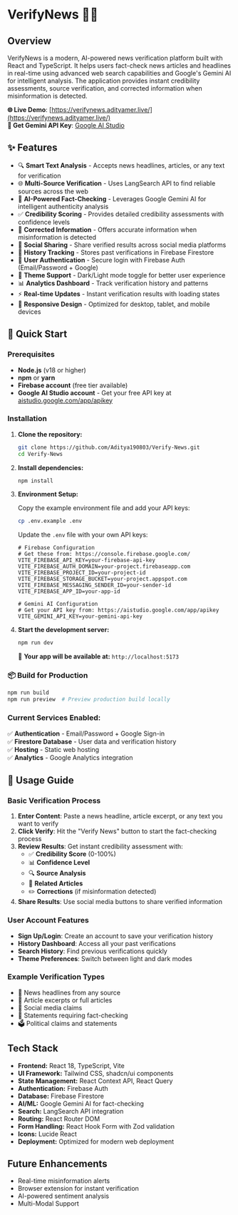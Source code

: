 # VerifyNews 📰✅

## Overview
VerifyNews is a modern, AI-powered news verification platform built with React and TypeScript. It helps users fact-check news articles and headlines in real-time using advanced web search capabilities and Google's Gemini AI for intelligent analysis. The application provides instant credibility assessments, source verification, and corrected information when misinformation is detected.

**🌐 Live Demo**: [https://verifynews.adityamer.live/](https://verifynews.adityamer.live/)  
**🤖 Get Gemini API Key**: [Google AI Studio](https://aistudio.google.com/app/apikey)

## ✨ Features
- 🔍 **Smart Text Analysis** - Accepts news headlines, articles, or any text for verification
- 🌐 **Multi-Source Verification** - Uses LangSearch API to find reliable sources across the web
- 🤖 **AI-Powered Fact-Checking** - Leverages Google Gemini AI for intelligent authenticity analysis
- ✅ **Credibility Scoring** - Provides detailed credibility assessments with confidence levels
- 📝 **Corrected Information** - Offers accurate information when misinformation is detected
- 📱 **Social Sharing** - Share verified results across social media platforms
- 💾 **History Tracking** - Stores past verifications in Firebase Firestore
- 🔐 **User Authentication** - Secure login with Firebase Auth (Email/Password + Google)
- 🌙 **Theme Support** - Dark/Light mode toggle for better user experience
- 📊 **Analytics Dashboard** - Track verification history and patterns
- ⚡ **Real-time Updates** - Instant verification results with loading states
- 📱 **Responsive Design** - Optimized for desktop, tablet, and mobile devices

## 🚀 Quick Start

### Prerequisites
- **Node.js** (v18 or higher)
- **npm** or **yarn**
- **Firebase account** (free tier available)
- **Google AI Studio account** - Get your free API key at [aistudio.google.com/app/apikey](https://aistudio.google.com/app/apikey)

### Installation

1. **Clone the repository:**
   ```bash
   git clone https://github.com/Aditya190803/Verify-News.git
   cd Verify-News
   ```

2. **Install dependencies:**
   ```bash
   npm install
   ```

3. **Environment Setup:**
   
   Copy the example environment file and add your API keys:
   ```bash
   cp .env.example .env
   ```
   
   Update the `.env` file with your own API keys:
   ```env
   # Firebase Configuration
   # Get these from: https://console.firebase.google.com/
   VITE_FIREBASE_API_KEY=your-firebase-api-key
   VITE_FIREBASE_AUTH_DOMAIN=your-project.firebaseapp.com
   VITE_FIREBASE_PROJECT_ID=your-project-id
   VITE_FIREBASE_STORAGE_BUCKET=your-project.appspot.com
   VITE_FIREBASE_MESSAGING_SENDER_ID=your-sender-id
   VITE_FIREBASE_APP_ID=your-app-id
   
   # Gemini AI Configuration
   # Get your API key from: https://aistudio.google.com/app/apikey
   VITE_GEMINI_API_KEY=your-gemini-api-key
   ```

4. **Start the development server:**
   ```bash
   npm run dev
   ```
   
   🎉 **Your app will be available at:** `http://localhost:5173`

### 📦 Build for Production
```bash
npm run build
npm run preview  # Preview production build locally
```

### Current Services Enabled:
✅ **Authentication** - Email/Password + Google Sign-in  
✅ **Firestore Database** - User data and verification history  
✅ **Hosting** - Static web hosting  
✅ **Analytics** - Google Analytics integration  

## 📱 Usage Guide

### Basic Verification Process
1. **Enter Content**: Paste a news headline, article excerpt, or any text you want to verify
2. **Click Verify**: Hit the "Verify News" button to start the fact-checking process
3. **Review Results**: Get instant credibility assessment with:
   - ✅ **Credibility Score** (0-100%)
   - 📊 **Confidence Level**
   - 🔍 **Source Analysis**
   - 📰 **Related Articles**
   - ✏️ **Corrections** (if misinformation detected)
4. **Share Results**: Use social media buttons to share verified information

### User Account Features
- **Sign Up/Login**: Create an account to save your verification history
- **History Dashboard**: Access all your past verifications
- **Search History**: Find previous verifications quickly
- **Theme Preferences**: Switch between light and dark modes

### Example Verification Types
- 📰 News headlines from any source
- 📄 Article excerpts or full articles
- 📱 Social media claims
- 💬 Statements requiring fact-checking
- 🗳️ Political claims and statements

## Tech Stack
- **Frontend:** React 18, TypeScript, Vite
- **UI Framework:** Tailwind CSS, shadcn/ui components
- **State Management:** React Context API, React Query
- **Authentication:** Firebase Auth
- **Database:** Firebase Firestore
- **AI/ML:** Google Gemini AI for fact-checking
- **Search:** LangSearch API integration
- **Routing:** React Router DOM
- **Form Handling:** React Hook Form with Zod validation
- **Icons:** Lucide React
- **Deployment:** Optimized for modern web deployment

## Future Enhancements
- Real-time misinformation alerts
- Browser extension for instant verification
- AI-powered sentiment analysis
- Multi-Modal Support
